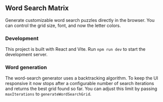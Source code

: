 ## Word Search Matrix

Generate customizable word search puzzles directly in the browser. You can control the grid size, font, and now the letter colors.

### Development

This project is built with React and Vite.
Run `npm run dev` to start the development server.

### Word generation

The word-search generator uses a backtracking algorithm. To keep the UI responsive it now stops after a configurable number of search iterations and returns the best grid found so far. You can adjust this limit by passing `maxIterations` to `generateWordSearchGrid`.
